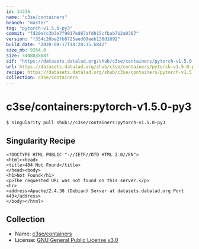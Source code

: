 ```yaml
---
id: 14336
name: "c3se/containers"
branch: "master"
tag: "pytorch-v1.5.0-py3"
commit: "fd20ecc3b3e7f9017ed87afd015cfbab712a0367"
version: "f354c26be2fb8725aed09eeb138d1692"
build_date: "2020-09-17T14:28:35.684Z"
size_mb: 9264.0
size: 3408838687
sif: "https://datasets.datalad.org/shub/c3se/containers/pytorch-v1.5.0-py3/2020-09-17-fd20ecc3-f354c26b/f354c26be2fb8725aed09eeb138d1692.sif"
url: https://datasets.datalad.org/shub/c3se/containers/pytorch-v1.5.0-py3/2020-09-17-fd20ecc3-f354c26b/
recipe: https://datasets.datalad.org/shub/c3se/containers/pytorch-v1.5.0-py3/2020-09-17-fd20ecc3-f354c26b/Singularity
collection: c3se/containers
---
```


# c3se/containers:pytorch-v1.5.0-py3

```bash
$ singularity pull shub://c3se/containers:pytorch-v1.5.0-py3
```

## Singularity Recipe

```singularity
<!DOCTYPE HTML PUBLIC "-//IETF//DTD HTML 2.0//EN">
<html><head>
<title>404 Not Found</title>
</head><body>
<h1>Not Found</h1>
<p>The requested URL was not found on this server.</p>
<hr>
<address>Apache/2.4.38 (Debian) Server at datasets.datalad.org Port 443</address>
</body></html>
```

## Collection

 - Name: [c3se/containers](https://github.com/c3se/containers)
 - License: [GNU General Public License v3.0](https://api.github.com/licenses/gpl-3.0)

